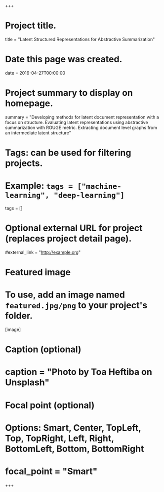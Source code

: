 +++
# Project title.
title = "Latent Structured Representations for Abstractive Summarization"

# Date this page was created.
date = 2016-04-27T00:00:00

# Project summary to display on homepage.
summary = "Developing methods for latent document representation with a focus on structure. Evaluating latent representations using abstractive summarization with ROUGE metric. Extracting document level graphs from an intermediate latent structure"

# Tags: can be used for filtering projects.
# Example: `tags = ["machine-learning", "deep-learning"]`
tags = []

# Optional external URL for project (replaces project detail page).
#external_link = "http://example.org"

# Featured image
# To use, add an image named `featured.jpg/png` to your project's folder. 
[image]
  # Caption (optional)
#  caption = "Photo by Toa Heftiba on Unsplash"

  # Focal point (optional)
  # Options: Smart, Center, TopLeft, Top, TopRight, Left, Right, BottomLeft, Bottom, BottomRight
#  focal_point = "Smart"
+++
